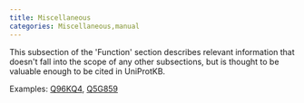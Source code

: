 ```yaml
---
title: Miscellaneous
categories: Miscellaneous,manual
---
```


This subsection of the 'Function' section describes relevant information that doesn't fall into the scope of any other subsections, but is thought to be valuable enough to be cited in UniProtKB.

Examples: [Q96KQ4](https://www.uniprot.org/uniprotkb/Q96KQ4#miscellaneous), [Q5G859](https://www.uniprot.org/uniprotkb/O77459#miscellaneous)
